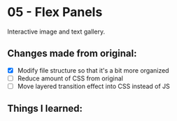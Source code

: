 # 05 - Flex Panels
Interactive image and text gallery.

## Changes made from original:
- [x] Modify file structure so that it's a bit more organized
- [ ] Reduce amount of CSS from original
- [ ] Move layered transition effect into CSS instead of JS

## Things I learned:

